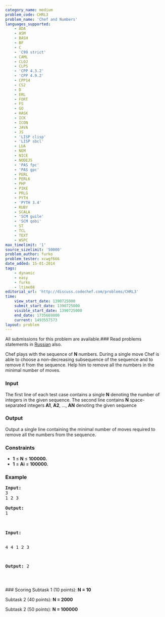 ```yaml
---
category_name: medium
problem_code: CHRL3
problem_name: 'Chef and Numbers'
languages_supported:
    - ADA
    - ASM
    - BASH
    - BF
    - C
    - 'C99 strict'
    - CAML
    - CLOJ
    - CLPS
    - 'CPP 4.3.2'
    - 'CPP 4.9.2'
    - CPP14
    - CS2
    - D
    - ERL
    - FORT
    - FS
    - GO
    - HASK
    - ICK
    - ICON
    - JAVA
    - JS
    - 'LISP clisp'
    - 'LISP sbcl'
    - LUA
    - NEM
    - NICE
    - NODEJS
    - 'PAS fpc'
    - 'PAS gpc'
    - PERL
    - PERL6
    - PHP
    - PIKE
    - PRLG
    - PYTH
    - 'PYTH 3.4'
    - RUBY
    - SCALA
    - 'SCM guile'
    - 'SCM qobi'
    - ST
    - TCL
    - TEXT
    - WSPC
max_timelimit: '1'
source_sizelimit: '50000'
problem_author: furko
problem_tester: xcwgf666
date_added: 15-01-2014
tags:
    - dynamic
    - easy
    - furko
    - ltime08
editorial_url: 'http://discuss.codechef.com/problems/CHRL3'
time:
    view_start_date: 1390725000
    submit_start_date: 1390725000
    visible_start_date: 1390725000
    end_date: 1735669800
    current: 1493557573
layout: problem
---
```

All submissions for this problem are available.###  Read problems statements in [Russian](http://www.codechef.com/download/translated/LTIME08/russian/CHRL3.pdf) also.

Chef plays with the sequence of **N** numbers. During a single move Chef is able to choose a non-decreasing subsequence of the sequence and to remove it from the sequence. Help him to remove all the numbers in the minimal number of moves.

### Input

The first line of each test case contains a single **N** denoting the number of integers in the given sequence. The second line contains **N** space-separated integers **A1**, **A2**, ..., **AN** denoting the given sequence

### Output

Output a single line containing the minimal number of moves required to remove all the numbers from the sequence.

### Constraints

- **1** ≤ **N** ≤ **100000.**
- **1** ≤ **Ai** ≤ **100000.**

### Example

<pre><b>Input:</b>
3 
1 2 3

<b>Output:</b>
1


</pre><pre><b>Input:</b>
4
4 1 2 3

<b>Output:</b>
2


</pre>### Scoring
Subtask 1 (10 points):  **N = 10**  

Subtask 2 (40 points):  **N = 2000**  

Subtask 2 (50 points):  **N = 100000**
